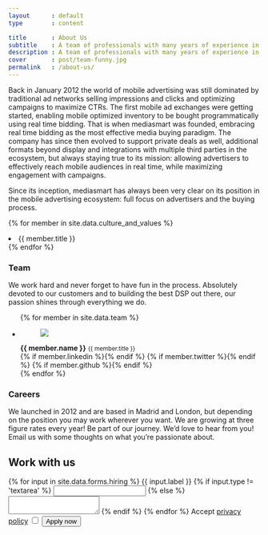 ```yaml
---
layout      : default
type        : content

title       : About Us
subtitle    : A team of professionals with many years of experience in the mobile and digital advertising world striving for innovation and quality of service.
description : A team of professionals with many years of experience in the mobile and digital advertising world striving for innovation and quality of service. We work hard and never forget to have fun in the process. Absolutely devoted to our customers and to building the best mobile DSP out there. Check our photos!
cover       : post/team-funny.jpg
permalink   : /about-us/
---
```


Back in January 2012 the world of mobile advertising was still dominated by traditional ad networks selling impressions and clicks and optimizing campaigns to maximize CTRs. The first mobile ad exchanges were getting started, enabling mobile optimized inventory to be bought programmatically using real time bidding. That is when mediasmart was founded, embracing real time bidding as the most effective media buying paradigm. The company has since then evolved to support private deals as well, additional formats beyond display and integrations with multiple third parties in the ecosystem, but always staying true to its mission: allowing advertisers to effectively reach mobile audiences in real time, while maximizing engagement with campaigns.

Since its inception, mediasmart has always been very clear on its position in the mobile advertising ecosystem: full focus on advertisers and the buying process.

{% for member in site.data.culture_and_values %}
  <li>
    {{ member.title }}
  </li>
{% endfor %}

### Team

We work hard and never forget to have fun in the process. Absolutely devoted to our customers and to building the best DSP out there, our passion shines through everything we do.

<ul data-role='team'>
{% for member in site.data.team %}
  <li>
    <figure style="background-image: url('/assets/images/team/{{ member.image }}.jpg');">
      <img src="/assets/images/team/{{ member.image }}.funny.jpg" />
    </figure>
    <strong>{{ member.name }}</strong>
    <small>{{ member.title }}</small>
    <nav data-role='networks'>
      {% if member.linkedin %}<a href='https://www.linkedin.com/in/{{ member.linkedin }}' class='icon linkedin' target='blank'></a>{% endif %}
      {% if member.twitter %}<a href='https://twitter.com/{{ member.twitter }}' class='icon twitter' target='blank'></a>{% endif %}
      {% if member.github %}<a href='https://github.com/{{ member.github }}' class='icon github' target='blank'></a>{% endif %}
    </nav>
  </li>
{% endfor %}
</ul>


### Careers

We launched in 2012 and are based in Madrid and London, but depending on the position you may work wherever you want. We are growing at three figure rates every year! Be part of our journey. We’d love to hear from you! Email us with some thoughts on what you’re passionate about.

<form action='https://api.mediasmart.io/site/form' method='post' enctype='multipart/form-data'>
  <h2>Work with us</h2>
  {% for input in site.data.forms.hiring %}
    <label>{{ input.label }}</label>
    {% if input.type != 'textarea' %}
      <input name='{{ input.name }}' type='{{ input.type }}' required />
    {% else %}
      <textarea name='{{ input.name }}' required></textarea>
    {% endif %}
  {% endfor %}
  <label>Accept <a href='https://www.mediasmart.io/privacy/'>privacy policy</a></label>
  <input name='policy' type='checkbox' required />
  <button class='primary large'>
    <label>Apply now</label>
  </button>
</form>
